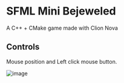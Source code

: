 # SFML Mini Bejeweled

A C++ + CMake game made with Clion Nova

## Controls
Mouse position and Left click mouse button.

![image](https://github.com/chriztheanvill/SFML_Mini_Bejeweled/assets/37992958/4bcc3032-2e12-4184-9763-ccdc1c65a451)
